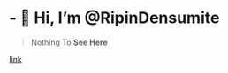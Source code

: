 # - 👋 Hi, I’m @RipinDensumite

>Nothing To **See Here**

[link](https://upload.wikimedia.org/wikipedia/commons/thumb/f/f0/Purplesmoke.jpg/220px-Purplesmoke.jpg)

<!---
RipinDensumite/RipinDensumite is a ✨ special ✨ repository because its `README.md` (this file) appears on your GitHub profile.
You can click the Preview link to take a look at your changes.
--->
